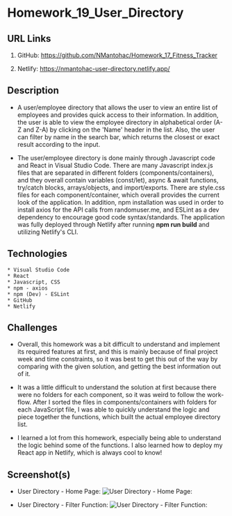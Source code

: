 # Homework_19_User_Directory

## URL Links

  1) GitHub: https://github.com/NMantohac/Homework_17_Fitness_Tracker

  2) Netlify: https://nmantohac-user-directory.netlify.app/
  
## Description

* A user/employee directory that allows the user to view an entire list of employees and provides quick access to their information.
  In addition, the user is able to view the employee directory in alphabetical order (A-Z and Z-A) by clicking on the 'Name' header
  in the list. Also, the user can filter by name in the search bar, which returns the closest or exact result according to the input.

* The user/employee directory is done mainly through Javascript code and React in Visual Studio Code. There are many Javascript 
  index.js files that are separated in different folders (components/containers), and they overall contain variables (const/let), 
  async & await functions, try/catch blocks, arrays/objects, and import/exports. There are style.css files for each component/container,
  which overall provides the current look of the application. In addition, npm installation was used in order to 
  install axios for the API calls from randomuser.me, and ESLint as a dev dependency to encourage good code syntax/standards. The 
  application was fully deployed through Netlify after running **npm run build** and utilizing Netlify's CLI.

## Technologies

    * Visual Studio Code
    * React
    * Javascript, CSS
    * npm - axios
    * npm (Dev) - ESLint 
    * GitHub
    * Netlify

## Challenges

* Overall, this homework was a bit difficult to understand and implement its required features at first, and this is mainly because 
  of final project week and time constraints, so it was best to get this out of the way by comparing with the given solution,
  and getting the best information out of it. 

* It was a little difficult to understand the solution at first because there were no folders for each component, so it was weird to
  follow the work-flow. After I sorted the files in components/containers with folders for each JavaScript file, I was able to quickly
  understand the logic and piece together the functions, which built the actual employee directory list. 
  
* I learned a lot from this homework, especially being able to understand the logic behind some of the functions. I also learned how
  to deploy my React app in Netlify, which is always cool to know!

## Screenshot(s)

* User Directory - Home Page:
![User Directory - Home Page:](https://puu.sh/FNFop/665eeda122.png)

* User Directory - Filter Function:
![User Directory - Filter Function:](https://puu.sh/FNFwz/4a320d0f63.gif)
